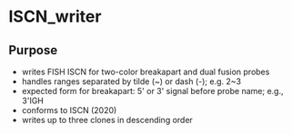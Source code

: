 # ISCN_writer

## Purpose

+ writes FISH ISCN for two-color breakapart and dual fusion probes
+ handles ranges separated by tilde (~) or dash (-); e.g. 2\~3
+ expected form for breakapart:  5\' or 3\' signal before probe name; e.g., 3'IGH
+ conforms to ISCN (2020)
+ writes up to three clones in descending order

